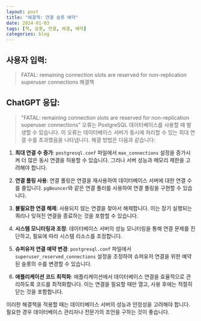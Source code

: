 ```yaml
---
layout: post
title: "해결책: 연결 슬롯 예약"
date: 2024-01-03
tags: [책, 슬롯, 연결, 해결, 예약]
categories: blog
---
```


## 사용자 입력:
> FATAL: remaining connection slots are reserved for non-replication superuser connections 해결책

## ChatGPT 응답:
> "FATAL: remaining connection slots are reserved for non-replication superuser connections" 오류는 PostgreSQL 데이터베이스를 사용할 때 발생할 수 있습니다. 이 오류는 데이터베이스 서버가 동시에 처리할 수 있는 최대 연결 수를 초과했음을 나타냅니다. 해결 방법은 다음과 같습니다:

1. **최대 연결 수 증가**: `postgresql.conf` 파일에서 `max_connections` 설정을 증가시켜 더 많은 동시 연결을 허용할 수 있습니다. 그러나 서버 성능과 메모리 제한을 고려해야 합니다.

2. **연결 풀링 사용**: 연결 풀링은 연결을 재사용하여 데이터베이스 서버에 대한 연결 수를 줄입니다. `pgBouncer`와 같은 연결 풀러를 사용하여 연결 풀링을 구현할 수 있습니다.

3. **불필요한 연결 해제**: 사용되지 않는 연결을 찾아서 해제합니다. 이는 장기 실행되는 쿼리나 잊혀진 연결을 종료하는 것을 포함할 수 있습니다.

4. **시스템 모니터링과 조정**: 데이터베이스 서버의 성능 모니터링을 통해 연결 문제를 진단하고, 필요에 따라 시스템 리소스를 조정합니다.

5. **슈퍼유저 연결 예약 변경**: `postgresql.conf` 파일에서 `superuser_reserved_connections` 설정을 조정하여 슈퍼유저 연결을 위한 예약된 슬롯의 수를 변경할 수 있습니다.

6. **애플리케이션 코드 최적화**: 애플리케이션에서 데이터베이스 연결을 효율적으로 관리하도록 코드를 최적화합니다. 이는 연결을 필요할 때만 열고, 사용 후에는 적절히 닫는 것을 포함합니다.

이러한 해결책을 적용할 때는 데이터베이스 서버의 성능과 안정성을 고려해야 합니다. 필요한 경우 데이터베이스 관리자나 전문가의 조언을 구하는 것이 좋습니다.

